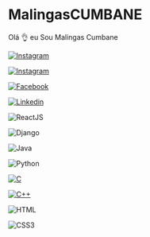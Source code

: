 # MalingasCUMBANE

Olá 👌 eu Sou Malingas Cumbane

[![Instagram](https://img.shields.io/badge/Instagram-E4405F?style=for-the-badge&logo=instagram&logoColor=white)](https://instagram.com/malingas12/)

[![Instagram](https://img.shields.io/badge/Instagram-E4405F?style=for-the-badge&logo=instagram&logoColor=white)](https://instagram.com/integration_mz)

[![Facebook](https://img.shields.io/badge/Facebook-1877F2?style=for-the-badge&logo=facebook&logoColor=white)](https://facebook.com/malingas.cumbane/)

[![Linkedin](https://img.shields.io/badge/LinkedIn-0077B5?style=for-the-badge&logo=linkedin&logoColor=white)](https://www.linkedin.com/in/malingas-cumbane-96a484190/)

![ReactJS](https://img.shields.io/badge/React-20232A?style=for-the-badge&logo=react&logoColor=61DAFB)

![Django](https://img.shields.io/badge/Django-092E20?style=for-the-badge&logo=django&logoColor=white)

![Java](https://img.shields.io/badge/Java-ED8B00?style=for-the-badge&logo=java&logoColor=white)

![Python](https://img.shields.io/badge/Python-3776AB?style=for-the-badge&logo=python&logoColor=white)

[![C](https://img.shields.io/badge/LinkedIn-0077B5?style=for-the-badge&logo=linkedin&logoColor=white)](https://www.linkedin.com/in/malingas-cumbane-96a484190/)

[![C++](https://img.shields.io/badge/LinkedIn-0077B5?style=for-the-badge&logo=linkedin&logoColor=white)](https://www.linkedin.com/in/malingas-cumbane-96a484190/)

![HTML](https://img.shields.io/badge/HTML-239120?style=for-the-badge&logo=html5&logoColor=white)

![CSS3](https://img.shields.io/badge/CSS-239120?&style=for-the-badge&logo=css3&logoColor=white)
